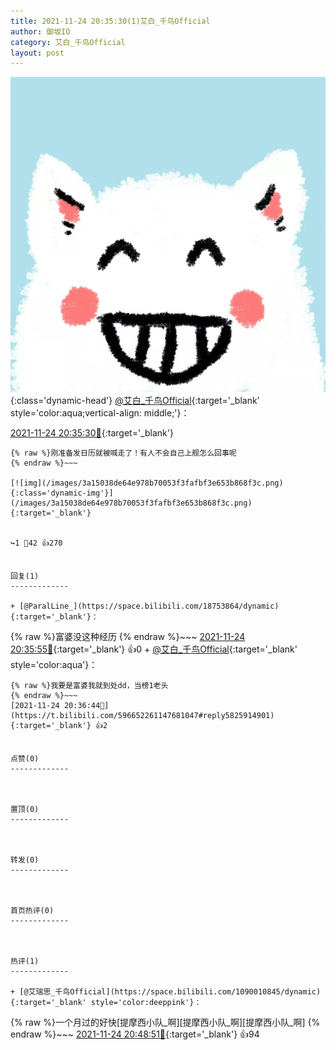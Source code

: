 ```yaml
---
title: 2021-11-24 20:35:30(1)艾白_千鸟Official
author: 御坂IO
category: 艾白_千鸟Official
layout: post
---
```


![img](/images/9ae8b9445fd0665cc014d9080156a45271be73c6.jpg){:class='dynamic-head'}
[@艾白_千鸟Official](https://space.bilibili.com/334537711/dynamic){:target='_blank' style='color:aqua;vertical-align: middle;'}：

[2021-11-24 20:35:30🔗](https://t.bilibili.com/596652261147681047){:target='_blank'}

~~~
{% raw %}刚准备发日历就被喊走了！有人不会自己上舰怎么回事呢
{% endraw %}~~~

[![img](/images/3a15038de64e978b70053f3fafbf3e653b868f3c.png){:class='dynamic-img'}](/images/3a15038de64e978b70053f3fafbf3e653b868f3c.png){:target='_blank'}


↪️1 💬42 👍270


回复(1)
-------------

+ [@ParalLine_](https://space.bilibili.com/18753864/dynamic){:target='_blank'}：
~~~
{% raw %}富婆没这种经历
{% endraw %}~~~
[2021-11-24 20:35:55🔗](https://t.bilibili.com/596652261147681047#reply5825913171){:target='_blank'} 👍0
    + [@艾白_千鸟Official](https://space.bilibili.com/334537711/dynamic){:target='_blank' style='color:aqua'}：
~~~
{% raw %}我要是富婆我就到处dd，当榜1老头
{% endraw %}~~~
[2021-11-24 20:36:44🔗](https://t.bilibili.com/596652261147681047#reply5825914901){:target='_blank'} 👍2


点赞(0)
-------------



置顶(0)
-------------



转发(0)
-------------



首页热评(0)
-------------



热评(1)
-------------

+ [@艾瑞思_千鸟Official](https://space.bilibili.com/1090010845/dynamic){:target='_blank' style='color:deeppink'}：
~~~
{% raw %}一个月过的好快[提摩西小队_啊][提摩西小队_啊][提摩西小队_啊]
{% endraw %}~~~
[2021-11-24 20:48:51🔗](https://t.bilibili.com/596652261147681047#reply5825992887){:target='_blank'} 👍94


